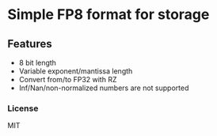 # Simple FP8 format for storage

## Features
- 8 bit length
- Variable exponent/mantissa length
- Convert from/to FP32 with RZ
- Inf/Nan/non-normalized numbers are not supported

### License
MIT
